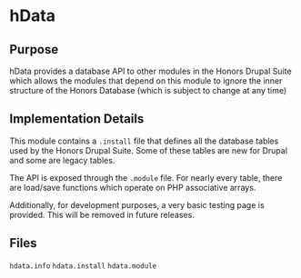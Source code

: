 hData
=====

Purpose
-------
hData provides a database API to other modules in the Honors Drupal Suite
which allows the modules that depend on this module to ignore the inner
structure of the Honors Database (which is subject to change at any time)

Implementation Details
----------------------
This module contains a `.install` file that defines all the database tables
used by the Honors Drupal Suite.  Some of these tables are new for Drupal
and some are legacy tables.

The API is exposed through the `.module` file.  For nearly every table,
there are load/save functions which operate on PHP associative arrays.

Additionally, for development purposes, a very basic testing page is
provided.  This will be removed in future releases.

Files
-----
`hdata.info`
`hdata.install`
`hdata.module`
